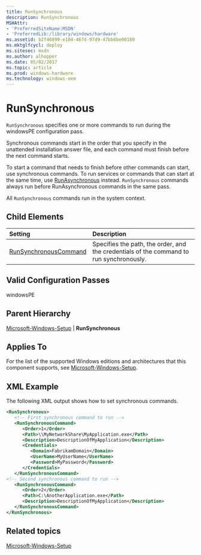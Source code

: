```yaml
---
title: RunSynchronous
description: RunSynchronous
MSHAttr:
- 'PreferredSiteName:MSDN'
- 'PreferredLib:/library/windows/hardware'
ms.assetid: b2f46899-e184-467d-97d9-47bb6be00180
ms.mktglfcycl: deploy
ms.sitesec: msdn
ms.author: alhopper
ms.date: 05/02/2017
ms.topic: article
ms.prod: windows-hardware
ms.technology: windows-oem
---
```

# RunSynchronous

`RunSynchronous` specifies one or more commands to run during the windowsPE configuration pass.

Synchronous commands start in the order that you specify in the unattended installation answer file, and each command must finish before the next command starts.

To start a command that needs to finish before other commands can start, use synchronous commands. To run services or commands that can start at the same time, use [RunAsynchronous](microsoft-windows-setup-runasynchronous.md) instead. `RunSynchronous` commands always run before RunAsynchronous commands in the same pass.

All `RunSynchronous` commands run in the system context.

## Child Elements

| Setting                 | Description                                                                           |
|:------------------------|:--------------------------------------------------------------------------------------|
| [RunSynchronousCommand](microsoft-windows-setup-runsynchronous-runsynchronouscommand.md) | Specifies the path, the order, and the credentials of the command to run synchronously. |

## Valid Configuration Passes

windowsPE

## Parent Hierarchy

[Microsoft-Windows-Setup](microsoft-windows-setup.md) | **RunSynchronous**

## Applies To

For the list of the supported Windows editions and architectures that this component supports, see [Microsoft-Windows-Setup](microsoft-windows-setup.md).

## XML Example

The following XML output shows how to set synchronous commands.

```XML
<RunSynchronous>
   <!-- First synchronous command to run -->
   <RunSynchronousCommand>
      <Order>1</Order>
      <Path>\\MyNetworkShare\MyApplication.exe</Path>
      <Description>DescriptionOfMyApplication</Description>
      <Credentials>
         <Domain>FabrikamDomain</Domain>
         <UserName>MyUserName</UserName>
         <Password>MyPassword</Password>
      </Credentials>
   </RunSynchronousCommand>
<!-- Second synchronous command to run -->
   <RunSynchronousCommand>
      <Order>2</Order>
      <Path>C:\AnotherApplication.exe</Path>
      <Description>DescriptionOfMyApplication</Description>
   </RunSynchronousCommand>
</RunSynchronous>
```

## Related topics

[Microsoft-Windows-Setup](microsoft-windows-setup.md)